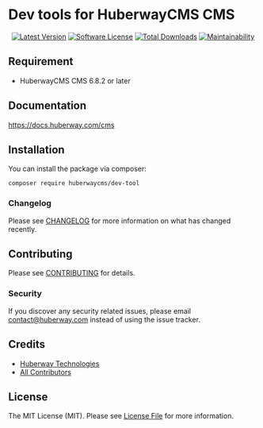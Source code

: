 # Dev tools for HuberwayCMS CMS

<p align="center">
    <a href="https://packagist.org/packages/huberwaycms/dev-tool"><img src="https://img.shields.io/packagist/v/huberwaycms/dev-tool.svg?style=flat-square" alt="Latest Version"></a>
    <a href="/LICENSE"><img src="https://img.shields.io/badge/license-MIT-brightgreen.svg?style=flat-square" alt="Software License"></a>
    <a href="https://packagist.org/packages/huberwaycms/dev-tool"><img src="https://img.shields.io/packagist/dt/huberwaycms/dev-tool.svg?style=flat-square" alt="Total Downloads"></a>
    <a href="https://codeclimate.com/github/huberwaycms/dev-tool/maintainability"><img src="https://api.codeclimate.com/v1/badges/a6e4612307e3b3bf8252/maintainability" alt="Maintainability"></a>
</p>

## Requirement

- HuberwayCMS CMS 6.8.2 or later

## Documentation

https://docs.huberway.com/cms

## Installation

You can install the package via composer:

```shell
composer require huberwaycms/dev-tool
```

### Changelog

Please see [CHANGELOG](CHANGELOG.md) for more information on what has changed recently.

## Contributing

Please see [CONTRIBUTING](CONTRIBUTING.md) for details.

### Security

If you discover any security related issues, please email contact@huberway.com instead of using the issue tracker.

## Credits

- [Huberway Technologies](https://github.com/huberwaycms)
- [All Contributors](../../contributors)

## License

The MIT License (MIT). Please see [License File](LICENSE) for more information.
